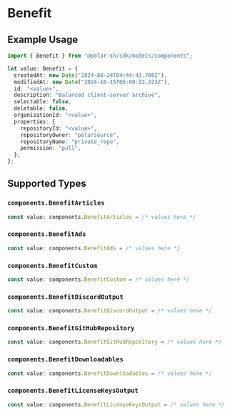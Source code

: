 # Benefit

## Example Usage

```typescript
import { Benefit } from "@polar-sh/sdk/models/components";

let value: Benefit = {
  createdAt: new Date("2024-08-24T04:44:43.700Z"),
  modifiedAt: new Date("2024-10-15T06:09:22.323Z"),
  id: "<value>",
  description: "Balanced client-server archive",
  selectable: false,
  deletable: false,
  organizationId: "<value>",
  properties: {
    repositoryId: "<value>",
    repositoryOwner: "polarsource",
    repositoryName: "private_repo",
    permission: "pull",
  },
};
```

## Supported Types

### `components.BenefitArticles`

```typescript
const value: components.BenefitArticles = /* values here */
```

### `components.BenefitAds`

```typescript
const value: components.BenefitAds = /* values here */
```

### `components.BenefitCustom`

```typescript
const value: components.BenefitCustom = /* values here */
```

### `components.BenefitDiscordOutput`

```typescript
const value: components.BenefitDiscordOutput = /* values here */
```

### `components.BenefitGitHubRepository`

```typescript
const value: components.BenefitGitHubRepository = /* values here */
```

### `components.BenefitDownloadables`

```typescript
const value: components.BenefitDownloadables = /* values here */
```

### `components.BenefitLicenseKeysOutput`

```typescript
const value: components.BenefitLicenseKeysOutput = /* values here */
```

